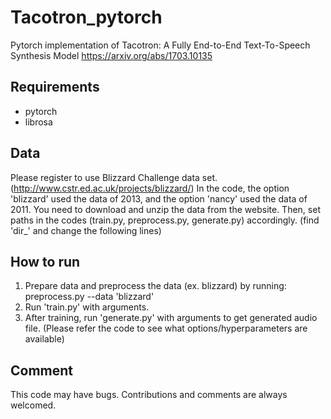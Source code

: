 # Tacotron_pytorch
Pytorch implementation of Tacotron: A Fully End-to-End Text-To-Speech Synthesis Model
https://arxiv.org/abs/1703.10135

## Requirements
  * pytorch
  * librosa

## Data
Please register to use Blizzard Challenge data set. (http://www.cstr.ed.ac.uk/projects/blizzard/)
In the code, the option 'blizzard' used the data of 2013, and the option 'nancy' used the data of 2011.
You need to download and unzip the data from the website.
Then, set paths in the codes (train.py, preprocess.py, generate.py) accordingly. (find 'dir_' and change the following lines)

## How to run
1. Prepare data and preprocess the data (ex. blizzard) by running: preprocess.py --data 'blizzard'
2. Run 'train.py' with arguments.
3. After training, run 'generate.py' with arguments to get generated audio file.
(Please refer the code to see what options/hyperparameters are available)

## Comment
This code may have bugs.
Contributions and comments are always welcomed.
